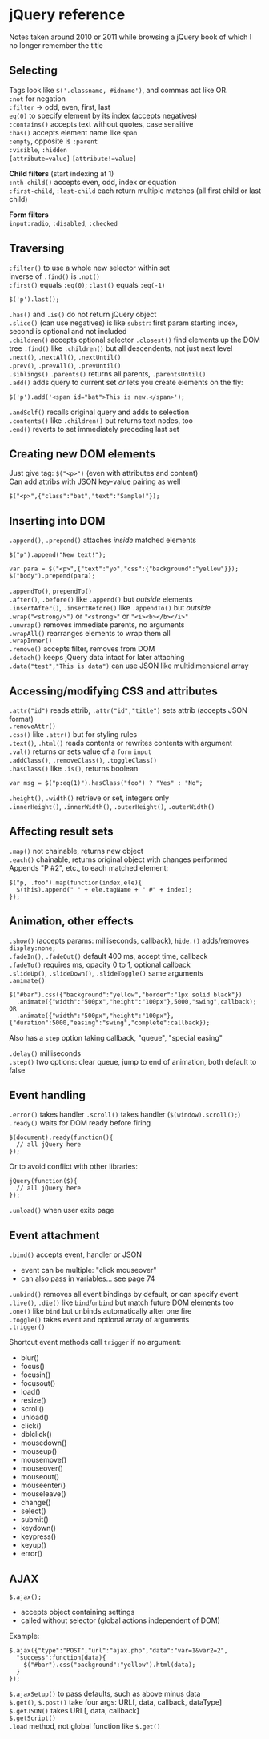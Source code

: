 # jQuery reference
Notes taken around 2010 or 2011 while browsing a jQuery book of which I no longer remember the title

## Selecting
Tags look like `$('.classname, #idname')`, and commas act like OR.  
`:not` for negation  
`:filter` -> odd, even, first, last  
`eq(0)` to specify element by its index (accepts negatives)  
`:contains()` accepts text without quotes, case sensitive  
`:has()` accepts element name like `span`  
`:empty`, opposite is `:parent`  
`:visible`, `:hidden`  
`[attribute=value]` `[attribute!=value]`  

**Child filters** (start indexing at 1)    
`:nth-child()` accepts even, odd, index or equation  
`:first-child`, `:last-child` each return multiple matches (all first child or last child)  

**Form filters**  
`input:radio`, `:disabled`, `:checked`

## Traversing
`:filter()` to use a whole new selector within set  
inverse of `.find()` is `.not()`  
`:first()` equals `:eq(0)`; `:last()` equals `:eq(-1)`  

    $('p').last();
    
`.has()` and `.is()` do not return jQuery object  
`.slice()` (can use negatives) is like `substr`: first param starting index, second is optional and not included  
`.children()` accepts optional selector
`.closest()` find elements up the DOM tree
`.find()` like `.children()` but all descendents, not just next level  
`.next()`, `.nextAll()`, `.nextUntil()`  
`.prev()`, `.prevAll()`, `.prevUntil()`  
`.siblings()` `.parents()` returns all parents, `.parentsUntil()`  
`.add()` adds query to current set *or* lets you create elements on the fly:

    $('p').add('<span id="bat">This is new.</span>');
    
`.andSelf()` recalls original query and adds to selection  
`.contents()` like `.children()` but returns text nodes, too  
`.end()` reverts to set immediately preceding last set  

## Creating new DOM elements
Just give tag: `$("<p>")` (even with attributes and content)  
Can add attribs with JSON key-value pairing as well

    $("<p>",{"class":"bat","text":"Sample!"});

## Inserting into DOM
`.append()`, `.prepend()` attaches *inside* matched elements  

    $("p").append("New text!");

    var para = $("<p>",{"text":"yo","css":{"background":"yellow"}});
    $("body").prepend(para);

`.appendTo()`, `prependTo()`  
`.after()`, `.before()` like `.append()` but *outside* elements  
`.insertAfter()`, `.insertBefore()` like `.appendTo()` but *outside*  
`.wrap("<strong/>")` or `"<strong>"` or `"<i><b></b></i>"`  
`.unwrap()` removes immediate parents, no arguments  
`.wrapAll()` rearranges elements to wrap them all  
`.wrapInner()`  
`.remove()` accepts filter, removes from DOM  
`.detach()` keeps jQuery data intact for later attaching  
`.data("test","This is data")` can use JSON like multidimensional array

## Accessing/modifying CSS and attributes
`.attr("id")` reads attrib, `.attr("id","title")` sets attrib (accepts JSON format)  
`.removeAttr()`  
`.css()` like `.attr()` but for styling rules  
`.text()`, `.html()` reads contents or rewrites contents with argument  
`.val()` returns or sets value of a `form` `input`  
`.addClass()`, `.removeClass()`, `.toggleClass()`  
`.hasClass()` like `.is()`, returns boolean

    var msg = $("p:eq(1)").hasClass("foo") ? "Yes" : "No";

`.height()`, `.width()` retrieve or set, integers only  
`.innerHeight()`, `.innerWidth()`, `.outerHeight()`, `.outerWidth()`  

## Affecting result sets
`.map()` not chainable, returns new object  
`.each()` chainable, returns original object with changes performed  
Appends "P #2", etc., to each matched element:

    $("p, .foo").map(function(index,ele){
      $(this).append(" " + ele.tagName + " #" + index);
    });

## Animation, other effects
`.show()` (accepts params: milliseconds, callback), `hide.()` adds/removes `display:none;`  
`.fadeIn()`, `.fadeOut()` default 400 ms, accept time, callback  
`.fadeTo()` requires ms, opacity 0 to 1, optional callback  
`.slideUp()`, `.slideDown()`, `.slideToggle()` same arguments  
`.animate()`  

    $("#bar").css({"background":"yellow","border":"1px solid black"})
      .animate({"width":"500px","height":"100px"},5000,"swing",callback);
    OR
      .animate({"width":"500px","height":"100px"},{"duration":5000,"easing":"swing","complete":callback});

Also has a `step` option taking callback, "queue", "special easing"  

`.delay()` milliseconds  
`.step()` two options: clear queue, jump to end of animation, both default to false

## Event handling
`.error()` takes handler
`.scroll()` takes handler (`$(window).scroll();`)  
`.ready()` waits for DOM ready before firing

    $(document).ready(function(){
      // all jQuery here
    });
    
Or to avoid conflict with other libraries:

    jQuery(function($){
      // all jQuery here
    });
    
`.unload()` when user exits page

## Event attachment
`.bind()` accepts event, handler or JSON  

* event can be multiple: "click mouseover"  
* can also pass in variables… see page 74  

`.unbind()` removes all event bindings by default, or can specify event  
`.live()`, `.die()` like `bind`/`unbind` but match future DOM elements too  
`.one()` like `bind` but unbinds automatically after one fire  
`.toggle()` takes event and optional array of arguments  
`.trigger()`  

Shortcut event methods call `trigger` if no argument:

* blur()
* focus()
* focusin()
* focusout()
* load()
* resize()
* scroll()
* unload()
* click()
* dblclick()
* mousedown()
* mouseup()
* mousemove()
* mouseover()
* mouseout()
* mouseenter()
* mouseleave()
* change()
* select()
* submit()
* keydown()
* keypress()
* keyup()
* error()

## AJAX
`$.ajax();`

* accepts object containing settings
* called without selector (global actions independent of DOM)

Example:

    $.ajax({"type":"POST","url":"ajax.php","data":"var=1&var2=2",
      "success":function(data){
        $("#bar").css("background":"yellow").html(data);
      }
    });

`$.ajaxSetup()` to pass defaults, such as above minus data  
`$.get()`, `$.post()` take four args: URL[, data, callback, dataType]  
`$.getJSON()` takes URL[, data, callback]  
`$.getScript()`  
`.load` method, not global function like `$.get()`